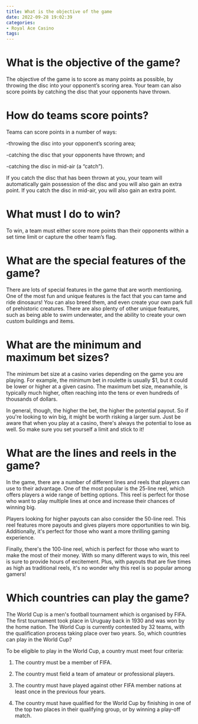 ```yaml
---
title: What is the objective of the game
date: 2022-09-28 19:02:39
categories:
- Royal Ace Casino
tags:
---
```



#  What is the objective of the game?

The objective of the game is to score as many points as possible, by throwing the disc into your opponent’s scoring area. Your team can also score points by catching the disc that your opponents have thrown.

# How do teams score points?

Teams can score points in a number of ways:

-throwing the disc into your opponent’s scoring area;

-catching the disc that your opponents have thrown; and

-catching the disc in mid-air (a “catch”).

If you catch the disc that has been thrown at you, your team will automatically gain possession of the disc and you will also gain an extra point. If you catch the disc in mid-air, you will also gain an extra point.

# What must I do to win?

To win, a team must either score more points than their opponents within a set time limit or capture the other team’s flag.

#  What are the special features of the game?

There are lots of special features in the game that are worth mentioning. One of the most fun and unique features is the fact that you can tame and ride dinosaurs! You can also breed them, and even create your own park full of prehistoric creatures. There are also plenty of other unique features, such as being able to swim underwater, and the ability to create your own custom buildings and items.

#  What are the minimum and maximum bet sizes?

The minimum bet size at a casino varies depending on the game you are playing. For example, the minimum bet in roulette is usually $1, but it could be lower or higher at a given casino. The maximum bet size, meanwhile, is typically much higher, often reaching into the tens or even hundreds of thousands of dollars.

In general, though, the higher the bet, the higher the potential payout. So if you're looking to win big, it might be worth risking a larger sum. Just be aware that when you play at a casino, there's always the potential to lose as well. So make sure you set yourself a limit and stick to it!

#  What are the lines and reels in the game?

In the game, there are a number of different lines and reels that players can use to their advantage. One of the most popular is the 25-line reel, which offers players a wide range of betting options. This reel is perfect for those who want to play multiple lines at once and increase their chances of winning big.

Players looking for higher payouts can also consider the 50-line reel. This reel features more payouts and gives players more opportunities to win big. Additionally, it's perfect for those who want a more thrilling gaming experience.

Finally, there's the 100-line reel, which is perfect for those who want to make the most of their money. With so many different ways to win, this reel is sure to provide hours of excitement. Plus, with payouts that are five times as high as traditional reels, it's no wonder why this reel is so popular among gamers!

#  Which countries can play the game?

The World Cup is a men's football tournament which is organised by FIFA. The first tournament took place in Uruguay back in 1930 and was won by the home nation. The World Cup is currently contested by 32 teams, with the qualification process taking place over two years. So, which countries can play in the World Cup?

To be eligible to play in the World Cup, a country must meet four criteria:

1) The country must be a member of FIFA.

2) The country must field a team of amateur or professional players.

3) The country must have played against other FIFA member nations at least once in the previous four years.

4) The country must have qualified for the World Cup by finishing in one of the top two places in their qualifying group, or by winning a play-off match.